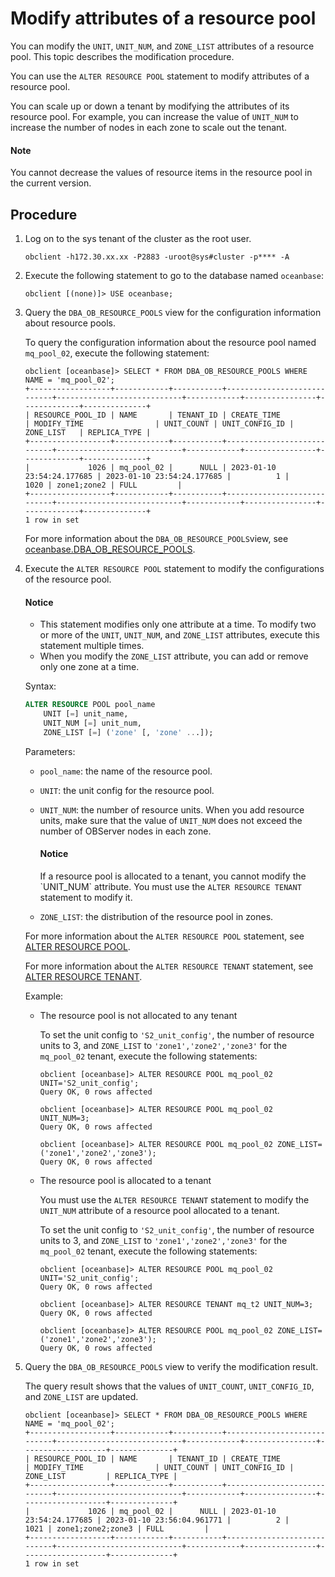# Modify attributes of a resource pool

You can modify the `UNIT`, `UNIT_NUM`, and `ZONE_LIST` attributes of a resource pool. This topic describes the modification procedure.

You can use the `ALTER RESOURCE POOL` statement to modify attributes of a resource pool.

You can scale up or down a tenant by modifying the attributes of its resource pool. For example, you can increase the value of `UNIT_NUM` to increase the number of nodes in each zone to scale out the tenant.

<main id="notice" type='explain'>
 <h4>Note</h4>
 <p>You cannot decrease the values of resource items in the resource pool in the current version. </p>
</main>

## Procedure

1. Log on to the sys tenant of the cluster as the root user.

   ```shell
   obclient -h172.30.xx.xx -P2883 -uroot@sys#cluster -p**** -A
   ```

2. Execute the following statement to go to the database named `oceanbase`:

   ```shell
   obclient [(none)]> USE oceanbase;
   ```

3. Query the `DBA_OB_RESOURCE_POOLS` view for the configuration information about resource pools.

   To query the configuration information about the resource pool named `mq_pool_02`, execute the following statement:

   ```shell
   obclient [oceanbase]> SELECT * FROM DBA_OB_RESOURCE_POOLS WHERE NAME = 'mq_pool_02';
   +------------------+------------+-----------+----------------------------+----------------------------+------------+----------------+-------------+--------------+
   | RESOURCE_POOL_ID | NAME       | TENANT_ID | CREATE_TIME                | MODIFY_TIME                | UNIT_COUNT | UNIT_CONFIG_ID | ZONE_LIST   | REPLICA_TYPE |
   +------------------+------------+-----------+----------------------------+----------------------------+------------+----------------+-------------+--------------+
   |             1026 | mq_pool_02 |      NULL | 2023-01-10 23:54:24.177685 | 2023-01-10 23:54:24.177685 |          1 |           1020 | zone1;zone2 | FULL         |
   +------------------+------------+-----------+----------------------------+----------------------------+------------+----------------+-------------+--------------+
   1 row in set
   ```

   For more information about the `DBA_OB_RESOURCE_POOLS`view, see [oceanbase.DBA_OB_RESOURCE_POOLS](../../../7.reference/5.system-reference/4.system-overview-of-mysql-mode/2.dictionary-view-of-mysql-mode/47.oceanbase-dba_ob_resource_pools-of-mysql-mode.md).

4. Execute the `ALTER RESOURCE POOL` statement to modify the configurations of the resource pool.

    <main id="notice" type='notice'>
     <h4>Notice</h4>
     <p><ul><li>This statement modifies only one attribute at a time. To modify two or more of the <code>UNIT</code>, <code>UNIT_NUM</code>, and <code>ZONE_LIST</code> attributes, execute this statement multiple times. </li><li> When you modify the <code>ZONE_LIST</code> attribute, you can add or remove only one zone at a time. </li></ul></p>
    </main>

   Syntax:

   ```sql
   ALTER RESOURCE POOL pool_name
       UNIT [=] unit_name,
       UNIT_NUM [=] unit_num,
       ZONE_LIST [=] ('zone' [, 'zone' ...]);
   ```

   Parameters:

   * `pool_name`: the name of the resource pool.
   * `UNIT`: the unit config for the resource pool.
   * `UNIT_NUM`: the number of resource units. When you add resource units, make sure that the value of `UNIT_NUM` does not exceed the number of OBServer nodes in each zone.

      <main id="notice" type='notice'>
      <h4>Notice</h4>
      <p>If a resource pool is allocated to a tenant, you cannot modify the `UNIT_NUM` attribute. You must use the <code>ALTER RESOURCE TENANT</code> statement to modify it. </p>
      </main>

   * `ZONE_LIST`: the distribution of the resource pool in zones.

   For more information about the `ALTER RESOURCE POOL` statement, see [ALTER RESOURCE POOL](../../../7.reference/4.development-reference/1.sql-syntax/1.system-tenants/3.alter-resource-pool.md).

   For more information about the `ALTER RESOURCE TENANT` statement, see [ALTER RESOURCE TENANT](../../../7.reference/4.development-reference/1.sql-syntax/1.system-tenants/3.alter-resource-tenant.md).

   Example:

   * The resource pool is not allocated to any tenant

      To set the unit config to `'S2_unit_config'`, the number of resource units to 3, and `ZONE_LIST` to `'zone1','zone2','zone3'` for the `mq_pool_02` tenant, execute the following statements:

      ```shell
      obclient [oceanbase]> ALTER RESOURCE POOL mq_pool_02 UNIT='S2_unit_config';
      Query OK, 0 rows affected

      obclient [oceanbase]> ALTER RESOURCE POOL mq_pool_02 UNIT_NUM=3;
      Query OK, 0 rows affected

      obclient [oceanbase]> ALTER RESOURCE POOL mq_pool_02 ZONE_LIST=('zone1','zone2','zone3');
      Query OK, 0 rows affected
      ```

   * The resource pool is allocated to a tenant

      You must use the `ALTER RESOURCE TENANT` statement to modify the `UNIT_NUM` attribute of a resource pool allocated to a tenant.

      To set the unit config to `'S2_unit_config'`, the number of resource units to 3, and `ZONE_LIST` to `'zone1','zone2','zone3'` for the `mq_pool_02` tenant, execute the following statements:

      ```shell
      obclient [oceanbase]> ALTER RESOURCE POOL mq_pool_02 UNIT='S2_unit_config';
      Query OK, 0 rows affected

      obclient [oceanbase]> ALTER RESOURCE TENANT mq_t2 UNIT_NUM=3;
      Query OK, 0 rows affected

      obclient [oceanbase]> ALTER RESOURCE POOL mq_pool_02 ZONE_LIST=('zone1','zone2','zone3');
      Query OK, 0 rows affected
      ```

5. Query the `DBA_OB_RESOURCE_POOLS` view to verify the modification result.

   The query result shows that the values of `UNIT_COUNT`, `UNIT_CONFIG_ID`, and `ZONE_LIST` are updated.

   ```shell
   obclient [oceanbase]> SELECT * FROM DBA_OB_RESOURCE_POOLS WHERE NAME = 'mq_pool_02';
   +------------------+------------+-----------+----------------------------+----------------------------+------------+----------------+-------------------+--------------+
   | RESOURCE_POOL_ID | NAME       | TENANT_ID | CREATE_TIME                | MODIFY_TIME                | UNIT_COUNT | UNIT_CONFIG_ID | ZONE_LIST         | REPLICA_TYPE |
   +------------------+------------+-----------+----------------------------+----------------------------+------------+----------------+-------------------+--------------+
   |             1026 | mq_pool_02 |      NULL | 2023-01-10 23:54:24.177685 | 2023-01-10 23:56:04.961771 |          2 |           1021 | zone1;zone2;zone3 | FULL         |
   +------------------+------------+-----------+----------------------------+----------------------------+------------+----------------+-------------------+--------------+
   1 row in set
   ```
